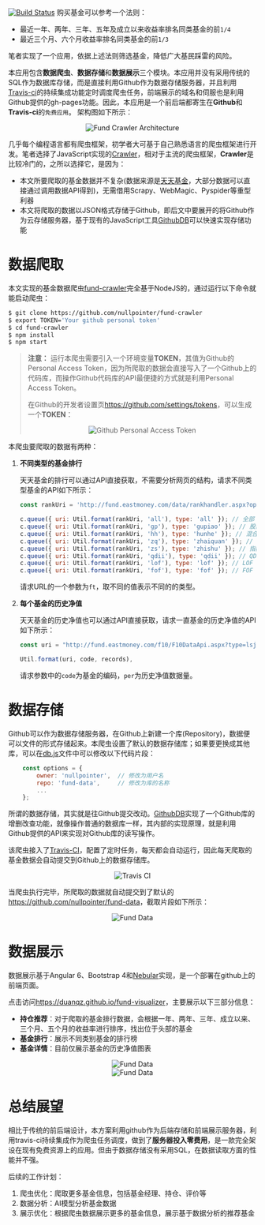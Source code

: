 [![Build Status](https://github.com/mindfocus/fund-crawler/workflows/Node.js%20CI/badge.svg)](https://github.com/mindfocus/fund-crawler/actions)
购买基金可以参考一个法则：

- 最近一年、两年、三年、五年及成立以来收益率排名同类基金的前`1/4`
- 最近三个月、六个月收益率排名同类基金的前`1/3`

笔者实现了一个应用，依据上述法则筛选基金，降低广大基民踩雷的风险。

本应用包含**数据爬虫**、**数据存储**和**数据展示**三个模块。本应用并没有采用传统的SQL作为数据库存储，而是直接利用Github作为数据存储服务器，并且利用[Travis-ci](https://travis-ci.com/nullpointer/fund-crawler)的持续集成功能定时调度爬虫任务，前端展示的域名和伺服也是利用Github提供的gh-pages功能。因此，本应用是一个前后端都寄生在**Github**和**Travis-ci**的`免费应用`。
架构图如下所示：

<div align="center"><img src="./images/0-fundcrawler-architecture.png" alt="Fund Crawler Architecture"/></div>

几乎每个编程语言都有爬虫框架，初学者大可基于自己熟悉语言的爬虫框架进行开发。笔者选择了JavaScript实现的[Crawler](https://www.npmjs.com/package/crawler)，相对于主流的爬虫框架，**Crawler**是比较冷门的，之所以选择它，是因为：

- 本文所要爬取的基金数据并不复杂(数据来源是[天天基金](http://fund.eastmoney.com/)，大部分数据可以直接通过调用数据API得到)，无需借用Scrapy、WebMagic、Pyspider等重型利器
- 本文将爬取的数据以JSON格式存储于Github，即后文中要展开的将Github作为云存储服务器，基于现有的JavaScript工具[GithubDB](https://www.npmjs.com/package/github-db)可以快速实现存储功能


# 数据爬取

本文实现的基金数据爬虫[fund-crawler](https://github.com/nullpointer/fund-crawler)完全基于NodeJS的，通过运行以下命令就能启动爬虫：

```sh
$ git clone https://github.com/nullpointer/fund-crawler
$ export TOKEN='Your github personal token'
$ cd fund-crawler
$ npm install
$ npm start
```

> **注意：** 运行本爬虫需要引入一个环境变量**TOKEN**，其值为Github的Personal Access Token，因为所爬取的数据会直接写入了一个Github上的代码库，而操作Github代码库的API最便捷的方式就是利用Personal Access Token。
>
> 在Github的开发者设置页<https://github.com/settings/tokens>，可以生成一个**TOKEN**：
>
> <div align="center"><img src="./images/1-fundcrawler-github-token.png" alt="Github Personal Access Token"/></div>

本爬虫要爬取的数据有两种：

1. **不同类型的基金排行**

    天天基金的排行可以通过API直接获取，不需要分析网页的结构，请求不同类型基金的API如下所示：

    ```javascript
    const rankUri = 'http://fund.eastmoney.com/data/rankhandler.aspx?op=ph&dt=kf&ft=%s&rs=&gs=0&sc=zzf&st=desc&pi=1&pn=10000&dx=1'

    c.queue({ uri: Util.format(rankUri, 'all'), type: 'all' }); // 全部
    c.queue({ uri: Util.format(rankUri, 'gp'), type: 'gupiao' }); // 股票型
    c.queue({ uri: Util.format(rankUri, 'hh'), type: 'hunhe' }); // 混合型
    c.queue({ uri: Util.format(rankUri, 'zq'), type: 'zhaiquan' }); // 债券型
    c.queue({ uri: Util.format(rankUri, 'zs'), type: 'zhishu' }); // 指数型
    c.queue({ uri: Util.format(rankUri, 'qdii'), type: 'qdii' }); // QDII
    c.queue({ uri: Util.format(rankUri, 'lof'), type: 'lof' }); // LOF
    c.queue({ uri: Util.format(rankUri, 'fof'), type: 'fof' }); // FOF
    ```

    请求URL的一个参数为`ft`，取不同的值表示不同的的类型。

2. **每个基金的历史净值**

    天天基金的历史净值也可以通过API直接获取，请求一直基金的历史净值的API如下所示：

    ```javascript
    const uri = "http://fund.eastmoney.com/f10/F10DataApi.aspx?type=lsjz&code=%s&page=1&per=%s"

    Util.format(uri, code, records),
    ```

    请求参数中的`code`为基金的编码，`per`为历史净值数据量。


# 数据存储

Github可以作为数据存储服务器，在Github上新建一个库(Repository)，数据便可以文件的形式存储起来。本爬虫设置了默认的数据存储库；如果要更换成其他库，可以在[db.js](https://github.com/nullpointer/fund-crawler/blob/master/src/db.js)文件中可以修改以下代码片段：

```javascript
    const options = {
        owner: 'nullpointer',  // 修改为用户名
        repo: 'fund-data',     // 修改为库的名称
        ...
    };
```

所谓的数据存储，其实就是往Github提交改动。[GithubDB](https://www.npmjs.com/package/github-db)实现了一个Github库的增删改查功能，就像操作普通的数据库一样，其内部的实现原理，就是利用Github提供的API来实现对Github库的读写操作。

该爬虫接入了[Travis-CI](https://travis-ci.com/nullpointer/fund-crawler)，配置了定时任务，每天都会自动运行，因此每天爬取的基金数据会自动提交到Github上的数据存储库。

<div align="center"><img src="./images/2-fundcrawler-travis-ci.png" alt="Travis CI"/></div>

当爬虫执行完毕，所爬取的数据就自动提交到了默认的<https://github.com/nullpointer/fund-data>，截取片段如下所示：

<div align="center"><img src="./images/3-fundcrawler-fund-data.png" alt="Fund Data"/></div>

# 数据展示

数据展示基于Angular 6、Bootstrap 4和[Nebular](https://github.com/akveo/nebular)实现，是一个部署在github上的前端页面。

点击访问<https://duanqz.github.io/fund-visualizer>，主要展示以下三部分信息：

- **持仓推荐**：对于爬取的基金排行数据，会根据一年、两年、三年、成立以来、三个月、五个月的收益率进行排序，找出位于头部的基金
- **基金排行**：展示不同类别基金的排行榜
- **基金详情**：目前仅展示基金的历史净值图表

<div align="center"><img src="./images/4-fundcrawler-fund-recommend.png" alt="Fund Data"/></div>

<div align="center"><img src="./images/5-fundcrawler-fund-detail.png" alt="Fund Data"/></div>

# 总结展望

相比于传统的前后端设计，本方案利用github作为后端存储和前端展示服务器，利用travis-ci持续集成作为爬虫任务调度，做到了**服务器投入零费用**，是一款完全架设在现有免费资源上的应用。但由于数据存储没有采用SQL，在数据读取方面的性能并不强。

后续的工作计划：

1. 爬虫优化：爬取更多基金信息，包括基金经理、持仓、评价等
2. 数据分析：AI模型分析基金数据
3. 展示优化：根据爬虫数据展示更多的基金信息，展示基于数据分析的推荐基金

